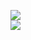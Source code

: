 [![](https://img.shields.io/badge/Made%20With-Github%20Spray-lightgrey.svg?style=for-the-badge&logo=github)](https://github.com/Annihil/github-spray#22602)  
[![](https://i.imgur.com/2DrTn0Z.gif)](https://github.com/Annihil/github-spray)